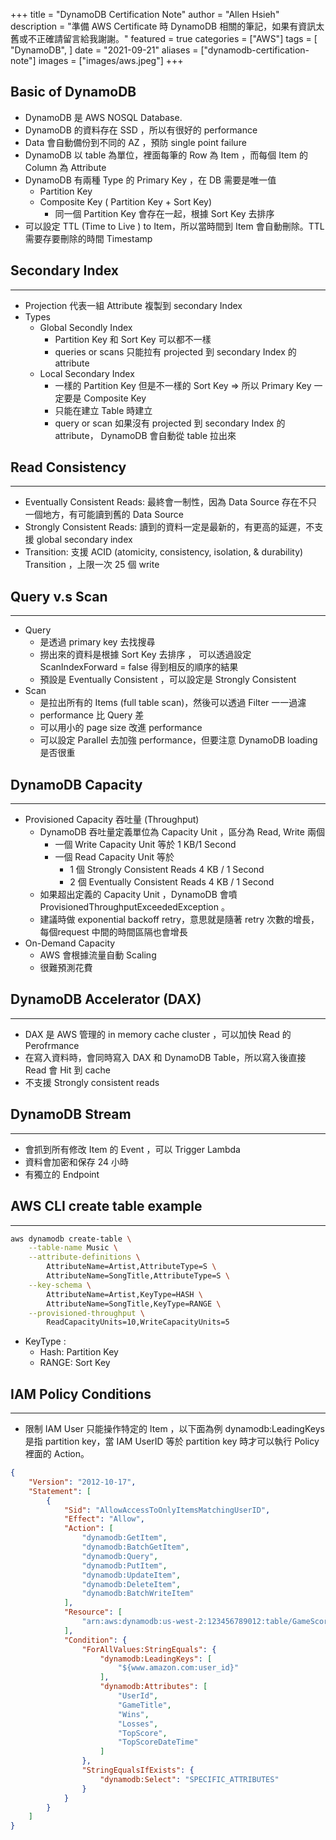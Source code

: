 +++
title = "DynamoDB Certification Note"
author = "Allen Hsieh"
description = "準備 AWS Certificate 時 DynamoDB 相關的筆記，如果有資訊太舊或不正確請留言給我謝謝。"
featured = true
categories = ["AWS"]
tags = [
    "DynamoDB",
]
date = "2021-09-21"
aliases = ["dynamodb-certification-note"]
images = ["images/aws.jpeg"]
+++

## Basic of DynamoDB 
- DynamoDB 是 AWS NOSQL Database. 
- DynamoDB 的資料存在 SSD ，所以有很好的 performance
- Data 會自動備份到不同的 AZ ，預防 single point failure
- DynamoDB 以 table 為單位，裡面每筆的 Row 為 Item ，而每個 Item 的 Column 為 Attribute 
- DynamoDB 有兩種 Type 的 Primary Key ，在 DB 需要是唯一值
    - Partition Key  
    - Composite Key ( Partition Key + Sort Key)
        - 同一個  Partition Key 會存在一起，根據 Sort Key 去排序
- 可以設定 TTL (Time to Live ) to Item，所以當時間到 Item 會自動刪除。TTL 需要存要刪除的時間 Timestamp 

## Secondary Index
---
- Projection 代表一組 Attribute 複製到 secondary Index
- Types
    - Global Secondly Index
        - Partition Key 和 Sort Key 可以都不一樣
        - queries or scans 只能拉有 projected 到  secondary Index 的 attribute
    - Local Secondary Index 
        - 一樣的 Partition Key 但是不一樣的 Sort Key => 所以 Primary Key  一定要是 Composite Key 
        - 只能在建立 Table 時建立
        - query or scan 如果沒有 projected 到  secondary Index 的 attribute， DynamoDB 會自動從 table 拉出來

## Read Consistency
---
- Eventually Consistent Reads: 最終會一制性，因為 Data Source 存在不只一個地方，有可能讀到舊的 Data Source
- Strongly Consistent Reads: 讀到的資料一定是最新的，有更高的延遲，不支援 global secondary index
- Transition: 支援 ACID (atomicity, consistency, isolation, & durability) Transition ，上限一次 25 個 write

## Query v.s Scan
---
- Query 
    - 是透過 primary key 去找搜尋
    - 撈出來的資料是根據 Sort Key 去排序 ， 可以透過設定 ScanIndexForward = false 得到相反的順序的結果
    - 預設是 Eventually Consistent ，可以設定是 Strongly Consistent
- Scan 
    - 是拉出所有的 Items (full table scan)，然後可以透過 Filter 一一過濾
    - performance 比 Query 差
    - 可以用小的 page size 改進 performance  
    - 可以設定 Parallel 去加強 performance，但要注意 DynamoDB loading 是否很重 

## DynamoDB Capacity  
---
- Provisioned Capacity 吞吐量 (Throughput) 
    - DynamoDB 吞吐量定義單位為 Capacity Unit ，區分為 Read, Write 兩個   
        - 一個 Write Capacity Unit 等於 1 KB/1 Second 
        - 一個 Read Capacity Unit 等於
            -  1 個 Strongly Consistent Reads 4 KB / 1 Second 
            -  2 個 Eventually Consistent Reads 4 KB / 1 Second 
    -  如果超出定義的 Capacity Unit ，DynamoDB 會噴 ProvisionedThroughputExceededException 。
    -  建議時做 exponential backoff retry，意思就是隨著 retry 次數的增長，每個request 中間的時間區隔也會增長
-  On-Demand Capacity
    - AWS 會根據流量自動 Scaling 
    - 很難預測花費

## DynamoDB Accelerator (DAX)
---
- DAX 是 AWS 管理的 in memory cache cluster ，可以加快 Read 的 Perofrmance 
- 在寫入資料時，會同時寫入 DAX 和 DynamoDB Table，所以寫入後直接 Read 會 Hit 到 cache
- 不支援 Strongly consistent reads 

## DynamoDB Stream
--- 
- 會抓到所有修改 Item 的 Event ，可以 Trigger Lambda 
- 資料會加密和保存 24 小時
- 有獨立的 Endpoint 

## AWS CLI create table example
---
```BASH
aws dynamodb create-table \
    --table-name Music \
    --attribute-definitions \
        AttributeName=Artist,AttributeType=S \
        AttributeName=SongTitle,AttributeType=S \
    --key-schema \
        AttributeName=Artist,KeyType=HASH \
        AttributeName=SongTitle,KeyType=RANGE \
    --provisioned-throughput \
        ReadCapacityUnits=10,WriteCapacityUnits=5
```
- KeyType : 
    - Hash: Partition Key
    - RANGE:       Sort Key

##  IAM Policy Conditions
---
- 限制 IAM User 只能操作特定的 Item ，以下面為例 dynamodb:LeadingKeys 是指 partition key，當 IAM UserID 等於 partition key 時才可以執行 Policy 裡面的 Action。

```JSON
{
    "Version": "2012-10-17",
    "Statement": [
        {
            "Sid": "AllowAccessToOnlyItemsMatchingUserID",
            "Effect": "Allow",
            "Action": [
                "dynamodb:GetItem",
                "dynamodb:BatchGetItem",
                "dynamodb:Query",
                "dynamodb:PutItem",
                "dynamodb:UpdateItem",
                "dynamodb:DeleteItem",
                "dynamodb:BatchWriteItem"
            ],
            "Resource": [
                "arn:aws:dynamodb:us-west-2:123456789012:table/GameScores"
            ],
            "Condition": {
                "ForAllValues:StringEquals": {
                    "dynamodb:LeadingKeys": [
                        "${www.amazon.com:user_id}"
                    ],
                    "dynamodb:Attributes": [
                        "UserId",
                        "GameTitle",
                        "Wins",
                        "Losses",
                        "TopScore",
                        "TopScoreDateTime"
                    ]
                },
                "StringEqualsIfExists": {
                    "dynamodb:Select": "SPECIFIC_ATTRIBUTES"
                }
            }
        }
    ]
}
```
